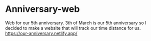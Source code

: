 # Anniversary-web
Web for our 5th anniversary.
3th of March is our 5th anniversary so I decided to make a website that will track our time distance for us.
https://our-anniversary.netlify.app/
